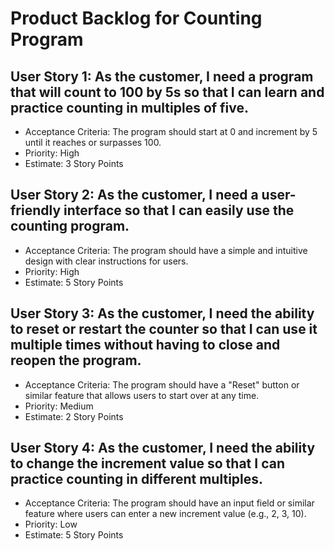 # Product Backlog for Counting Program

## User Story 1: As the customer, I need a program that will count to 100 by 5s so that I can learn and practice counting in multiples of five.
- Acceptance Criteria: The program should start at 0 and increment by 5 until it reaches or surpasses 100.
- Priority: High
- Estimate: 3 Story Points

## User Story 2: As the customer, I need a user-friendly interface so that I can easily use the counting program.
- Acceptance Criteria: The program should have a simple and intuitive design with clear instructions for users.
- Priority: High
- Estimate: 5 Story Points

## User Story 3: As the customer, I need the ability to reset or restart the counter so that I can use it multiple times without having to close and reopen the program.
- Acceptance Criteria: The program should have a "Reset" button or similar feature that allows users to start over at any time.
- Priority: Medium
- Estimate: 2 Story Points

## User Story 4: As the customer, I need the ability to change the increment value so that I can practice counting in different multiples.
- Acceptance Criteria: The program should have an input field or similar feature where users can enter a new increment value (e.g., 2, 3, 10).
- Priority: Low
- Estimate: 5 Story Points